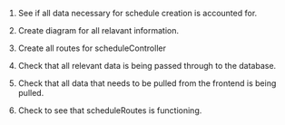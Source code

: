 1. See if all data necessary for schedule creation is accounted for.
2. Create diagram for all relavant information.



2. Create all routes for scheduleController
3. Check that all relevant data is being passed through to the database.
4. Check that all data that needs to be pulled from the frontend is being pulled.
5. Check to see that scheduleRoutes is functioning. 